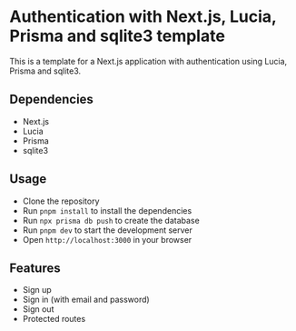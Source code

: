# Authentication with Next.js, Lucia, Prisma and sqlite3 template

This is a template for a Next.js application with authentication using Lucia, Prisma and sqlite3.

## Dependencies

- Next.js
- Lucia
- Prisma
- sqlite3

## Usage

- Clone the repository
- Run `pnpm install` to install the dependencies
- Run `npx prisma db push` to create the database
- Run `pnpm dev` to start the development server
- Open `http://localhost:3000` in your browser

## Features

- Sign up
- Sign in (with email and password)
- Sign out
- Protected routes
